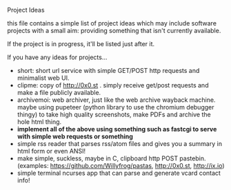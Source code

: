 Project Ideas

this file contains a simple list of project ideas which may include
software projects with a small aim: providing something that isn't 
currently available.

If the project is in progress, it'll be listed just after it.

If you have any ideas for projects...

- short: short url service with simple GET/POST http requests and 
  minimalist web UI.
- clipme: copy of http://0x0.st . simply receive get/post requests and make
  a file publicly available.
- archivemoi: web archiver, just like the web archive wayback machine. maybe
  using pupeteer (python library to use the chromium debugger thingy) to take
  high quality screenshots, make PDFs and archive the hole html thing.
- **implement all of the above using something such as fastcgi to serve  with simple web requests or something**
- simple rss reader that parses rss/atom files and gives you a summary in html form or 
  even ANSI!
- make simple, suckless, maybe in C, clipboard http POST pastebin. (examples: <https://github.com/Willyfrog/pastas>, <http://0x0.st>, <http://ix.io>)
- simple terminal ncurses app that can parse and generate vcard contact info!
